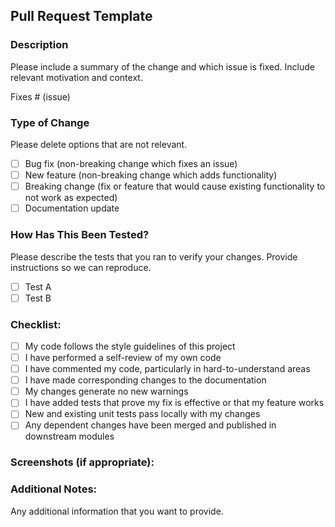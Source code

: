 ## Pull Request Template

### Description
Please include a summary of the change and which issue is fixed. Include relevant motivation and context.

Fixes # (issue)

### Type of Change
Please delete options that are not relevant.

- [ ] Bug fix (non-breaking change which fixes an issue)
- [ ] New feature (non-breaking change which adds functionality)
- [ ] Breaking change (fix or feature that would cause existing functionality to not work as expected)
- [ ] Documentation update

### How Has This Been Tested?
Please describe the tests that you ran to verify your changes. Provide instructions so we can reproduce.

- [ ] Test A
- [ ] Test B

### Checklist:
- [ ] My code follows the style guidelines of this project
- [ ] I have performed a self-review of my own code
- [ ] I have commented my code, particularly in hard-to-understand areas
- [ ] I have made corresponding changes to the documentation
- [ ] My changes generate no new warnings
- [ ] I have added tests that prove my fix is effective or that my feature works
- [ ] New and existing unit tests pass locally with my changes
- [ ] Any dependent changes have been merged and published in downstream modules

### Screenshots (if appropriate):

### Additional Notes:
Any additional information that you want to provide.